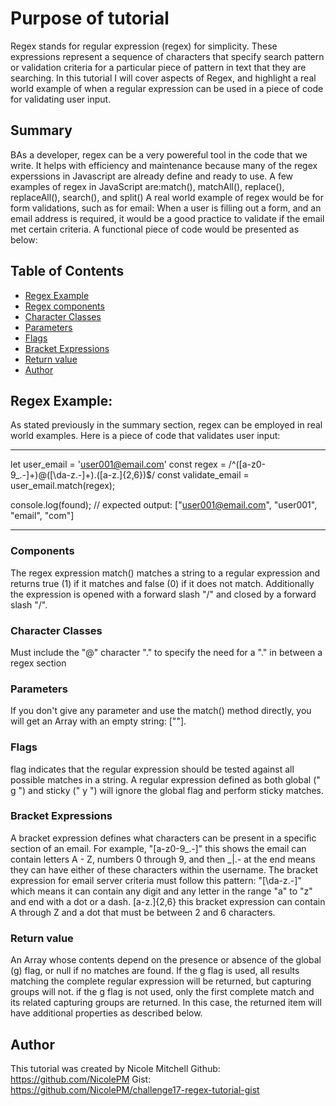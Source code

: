 # Purpose of tutorial

Regex stands for regular expression (regex) for simplicity.  These expressions represent a sequence of characters that specify search pattern or validation criteria for a particular piece of pattern in text that they are searching.  In this tutorial I will cover aspects of Regex, and highlight a real world example of when a regular expression can be used in a piece of code for validating user input.


## Summary

BAs a developer, regex can be a very powereful tool in the code that we write.  It helps with efficiency and maintenance because many of the regex experssions in Javascript are already define and ready to use.  A few examples of regex in JavaScript are:match(), matchAll(), replace(), replaceAll(), search(), and split()
A real world example of regex would be for form validations, such as for email:
When a user is filling out a form, and an email address is required, it would be a good practice to validate if the email met certain criteria.  A functional piece of code would be presented as below:

## Table of Contents

- [Regex Example](#regex-example)
- [Regex components](#components)
- [Character Classes](#character-classes)
- [Parameters](#parameters)
- [Flags](#flags)
- [Bracket Expressions](#bracket-xpressions)
- [Return value](#return-value)
- [Author](#author)

## Regex Example:
As stated previously in the summary section, regex can be employed in real world examples.  Here is a piece of code that validates user input:

*******************************************************************
let user_email = 'user001@email.com'
const regex = /^([a-z0-9_\.-]+)@([\da-z\.-]+)\.([a-z\.]{2,6})$/
const validate_email = user_email.match(regex);

console.log(found);
// expected output: ["user001@email.com", "user001", "email", "com"]
*******************************************************************

### Components
The regex expression match() matches a string to a regular expression and returns true (1) if it matches and false (0) if it does not match. Additionally the expression is opened with a forward slash "/" and closed by a forward slash "/". 

### Character Classes
Must include the "@" character "\." to specify the need for a "." in between a regex section

### Parameters
If you don't give any parameter and use the match() method directly, you will get an Array with an empty string: [""].

### Flags
flag indicates that the regular expression should be tested against all possible matches in a string. A regular expression defined as both global (" g ") and sticky (" y ") will ignore the global flag and perform sticky matches.

### Bracket Expressions
A bracket expression defines what characters can be present in a specific section of an email. For example, "[a-z0-9_\.-]" this shows the email can contain letters A - Z, numbers 0 through 9, and then _|.- at the end means they can have either of these characters within the username. The bracket expression for email server criteria must follow this pattern: "[\da-z\.-]" which means it can contain any digit and any letter in the range "a" to "z" and end with a dot or a dash.  [a-z\.]{2,6} this bracket expression can contain A through Z and a dot that must be between 2 and 6 characters.

### Return value
An Array whose contents depend on the presence or absence of the global (g) flag, or null if no matches are found. If the g flag is used, all results matching the complete regular expression will be returned, but capturing groups will not. if the g flag is not used, only the first complete match and its related capturing groups are returned. In this case, the returned item will have additional properties as described below.

## Author
This tutorial was created by Nicole Mitchell
Github: https://github.com/NicolePM
Gist: https://github.com/NicolePM/challenge17-regex-tutorial-gist
